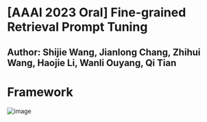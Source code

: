# [AAAI 2023 Oral] Fine-grained Retrieval Prompt Tuning
## Author: Shijie Wang, Jianlong Chang, Zhihui Wang, Haojie Li, Wanli Ouyang, Qi Tian

# Framework
![image](https://github.com/Pual2013/FRPT/FRPT.jpg)
